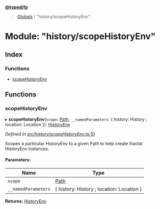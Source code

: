 **[@typed/fp](../README.md)**

> [Globals](../globals.md) / "history/scopeHistoryEnv"

# Module: "history/scopeHistoryEnv"

## Index

### Functions

* [scopeHistoryEnv](_history_scopehistoryenv_.md#scopehistoryenv)

## Functions

### scopeHistoryEnv

▸ **scopeHistoryEnv**(`scope`: [Path](_path_exports_.path.md), `__namedParameters`: { history: History ; location: Location  }): [HistoryEnv](../interfaces/_history_historyenv_.historyenv.md)

*Defined in [src/history/scopeHistoryEnv.ts:10](https://github.com/TylorS/typed-fp/blob/559f273/src/history/scopeHistoryEnv.ts#L10)*

Scopes a particular HistoryEnv to a given Path to help create fractal HistoryEnv instances.

#### Parameters:

Name | Type |
------ | ------ |
`scope` | [Path](_path_exports_.path.md) |
`__namedParameters` | { history: History ; location: Location  } |

**Returns:** [HistoryEnv](../interfaces/_history_historyenv_.historyenv.md)
